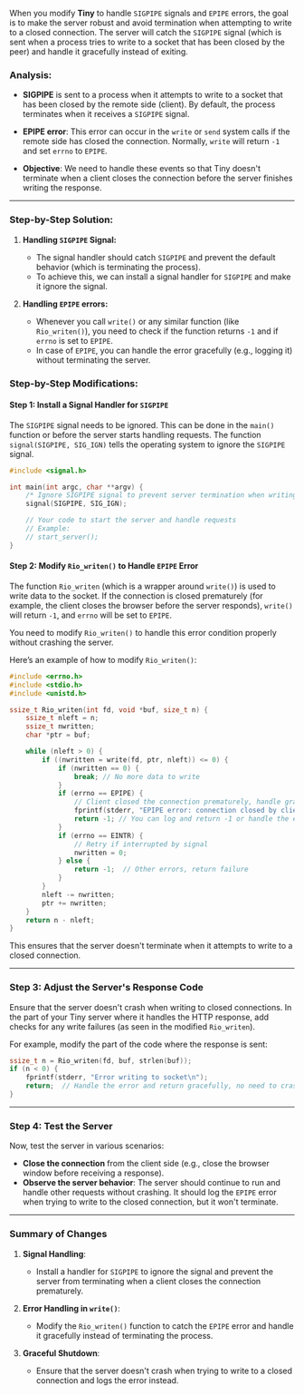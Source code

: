 When you modify **Tiny** to handle `SIGPIPE` signals and `EPIPE` errors, the goal is to make the server robust and avoid termination when attempting to write to a closed connection. The server will catch the `SIGPIPE` signal (which is sent when a process tries to write to a socket that has been closed by the peer) and handle it gracefully instead of exiting.

### Analysis:

- **SIGPIPE** is sent to a process when it attempts to write to a socket that has been closed by the remote side (client). By default, the process terminates when it receives a `SIGPIPE` signal.
  
- **EPIPE error**: This error can occur in the `write` or `send` system calls if the remote side has closed the connection. Normally, `write` will return `-1` and set `errno` to `EPIPE`.

- **Objective**: We need to handle these events so that Tiny doesn't terminate when a client closes the connection before the server finishes writing the response.

---

### Step-by-Step Solution:

1. **Handling `SIGPIPE` Signal:**
   - The signal handler should catch `SIGPIPE` and prevent the default behavior (which is terminating the process).
   - To achieve this, we can install a signal handler for `SIGPIPE` and make it ignore the signal.

2. **Handling `EPIPE` errors:**
   - Whenever you call `write()` or any similar function (like `Rio_writen()`), you need to check if the function returns `-1` and if `errno` is set to `EPIPE`. 
   - In case of `EPIPE`, you can handle the error gracefully (e.g., logging it) without terminating the server.

### **Step-by-Step Modifications:**

#### Step 1: Install a Signal Handler for `SIGPIPE`

The `SIGPIPE` signal needs to be ignored. This can be done in the `main()` function or before the server starts handling requests. The function `signal(SIGPIPE, SIG_IGN)` tells the operating system to ignore the `SIGPIPE` signal.

```c
#include <signal.h>

int main(int argc, char **argv) {
    /* Ignore SIGPIPE signal to prevent server termination when writing to a closed socket */
    signal(SIGPIPE, SIG_IGN);

    // Your code to start the server and handle requests
    // Example:
    // start_server();
}
```

#### Step 2: Modify `Rio_writen()` to Handle `EPIPE` Error

The function `Rio_writen` (which is a wrapper around `write()`) is used to write data to the socket. If the connection is closed prematurely (for example, the client closes the browser before the server responds), `write()` will return `-1`, and `errno` will be set to `EPIPE`.

You need to modify `Rio_writen()` to handle this error condition properly without crashing the server.

Here’s an example of how to modify `Rio_writen()`:

```c
#include <errno.h>
#include <stdio.h>
#include <unistd.h>

ssize_t Rio_writen(int fd, void *buf, size_t n) {
    ssize_t nleft = n;
    ssize_t nwritten;
    char *ptr = buf;

    while (nleft > 0) {
        if ((nwritten = write(fd, ptr, nleft)) <= 0) {
            if (nwritten == 0) {
                break; // No more data to write
            }
            if (errno == EPIPE) {
                // Client closed the connection prematurely, handle gracefully
                fprintf(stderr, "EPIPE error: connection closed by client.\n");
                return -1; // You can log and return -1 or handle the error as needed
            }
            if (errno == EINTR) {
                // Retry if interrupted by signal
                nwritten = 0;
            } else {
                return -1;  // Other errors, return failure
            }
        }
        nleft -= nwritten;
        ptr += nwritten;
    }
    return n - nleft;
}
```

This ensures that the server doesn't terminate when it attempts to write to a closed connection.

---

### Step 3: Adjust the Server's Response Code

Ensure that the server doesn't crash when writing to closed connections. In the part of your Tiny server where it handles the HTTP response, add checks for any write failures (as seen in the modified `Rio_writen`).

For example, modify the part of the code where the response is sent:

```c
ssize_t n = Rio_writen(fd, buf, strlen(buf));
if (n < 0) {
    fprintf(stderr, "Error writing to socket\n");
    return;  // Handle the error and return gracefully, no need to crash the server
}
```

---

### **Step 4: Test the Server**

Now, test the server in various scenarios:
- **Close the connection** from the client side (e.g., close the browser window before receiving a response).
- **Observe the server behavior**: The server should continue to run and handle other requests without crashing. It should log the `EPIPE` error when trying to write to the closed connection, but it won't terminate.

---

### **Summary of Changes**

1. **Signal Handling**:
   - Install a handler for `SIGPIPE` to ignore the signal and prevent the server from terminating when a client closes the connection prematurely.

2. **Error Handling in `write()`**:
   - Modify the `Rio_writen()` function to catch the `EPIPE` error and handle it gracefully instead of terminating the process.

3. **Graceful Shutdown**:
   - Ensure that the server doesn't crash when trying to write to a closed connection and logs the error instead.